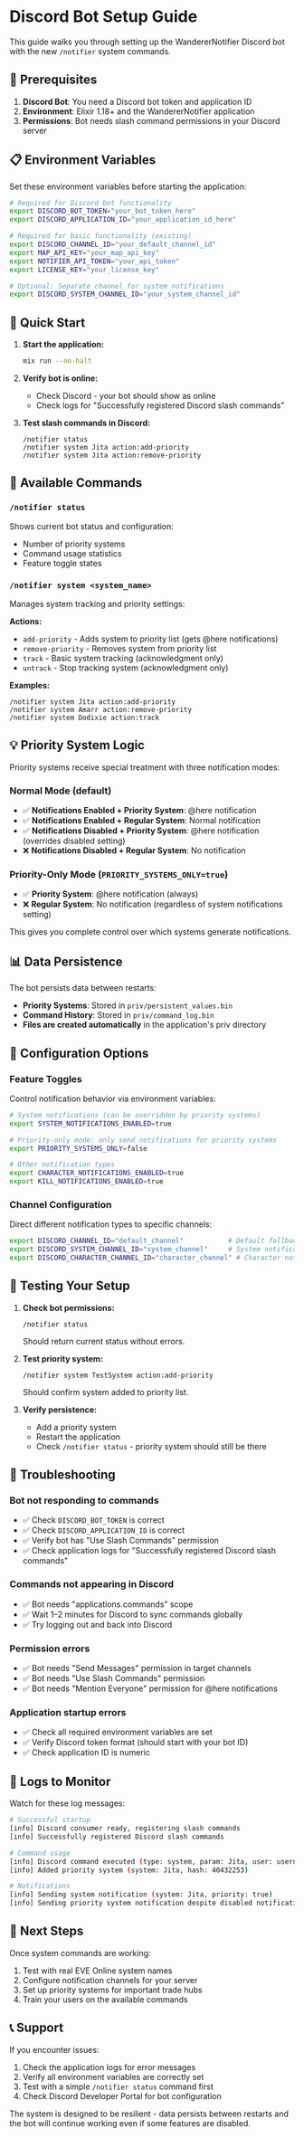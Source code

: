 # Discord Bot Setup Guide

This guide walks you through setting up the WandererNotifier Discord bot with the new `/notifier` system commands.

## 🔧 Prerequisites

1. **Discord Bot**: You need a Discord bot token and application ID
2. **Environment**: Elixir 1.18+ and the WandererNotifier application
3. **Permissions**: Bot needs slash command permissions in your Discord server

## 📋 Environment Variables

Set these environment variables before starting the application:

```bash
# Required for Discord bot functionality
export DISCORD_BOT_TOKEN="your_bot_token_here"
export DISCORD_APPLICATION_ID="your_application_id_here"

# Required for basic functionality (existing)
export DISCORD_CHANNEL_ID="your_default_channel_id"
export MAP_API_KEY="your_map_api_key"
export NOTIFIER_API_TOKEN="your_api_token"
export LICENSE_KEY="your_license_key"

# Optional: Separate channel for system notifications
export DISCORD_SYSTEM_CHANNEL_ID="your_system_channel_id"
```

## 🚀 Quick Start

1. **Start the application:**
   ```bash
   mix run --no-halt
   ```

2. **Verify bot is online:**
   - Check Discord - your bot should show as online
   - Check logs for "Successfully registered Discord slash commands"

3. **Test slash commands in Discord:**
   ```
   /notifier status
   /notifier system Jita action:add-priority
   /notifier system Jita action:remove-priority
   ```

## 🎯 Available Commands

### `/notifier status`
Shows current bot status and configuration:
- Number of priority systems
- Command usage statistics
- Feature toggle states

### `/notifier system <system_name>`
Manages system tracking and priority settings:

**Actions:**
- `add-priority` - Adds system to priority list (gets @here notifications)
- `remove-priority` - Removes system from priority list
- `track` - Basic system tracking (acknowledgment only)
- `untrack` - Stop tracking system (acknowledgment only)

**Examples:**
```
/notifier system Jita action:add-priority
/notifier system Amarr action:remove-priority
/notifier system Dodixie action:track
```

## 💡 Priority System Logic

Priority systems receive special treatment with three notification modes:

### Normal Mode (default)
- ✅ **Notifications Enabled + Priority System**: @here notification  
- ✅ **Notifications Enabled + Regular System**: Normal notification
- ✅ **Notifications Disabled + Priority System**: @here notification (overrides disabled setting)
- ❌ **Notifications Disabled + Regular System**: No notification

### Priority-Only Mode (`PRIORITY_SYSTEMS_ONLY=true`)
- ✅ **Priority System**: @here notification (always)
- ❌ **Regular System**: No notification (regardless of system notifications setting)

This gives you complete control over which systems generate notifications.

## 📊 Data Persistence

The bot persists data between restarts:

- **Priority Systems**: Stored in `priv/persistent_values.bin`
- **Command History**: Stored in `priv/command_log.bin`
- **Files are created automatically** in the application's priv directory

## 🔧 Configuration Options

### Feature Toggles
Control notification behavior via environment variables:

```bash
# System notifications (can be overridden by priority systems)
export SYSTEM_NOTIFICATIONS_ENABLED=true

# Priority-only mode: only send notifications for priority systems
export PRIORITY_SYSTEMS_ONLY=false

# Other notification types  
export CHARACTER_NOTIFICATIONS_ENABLED=true
export KILL_NOTIFICATIONS_ENABLED=true
```

### Channel Configuration
Direct different notification types to specific channels:

```bash
export DISCORD_CHANNEL_ID="default_channel"           # Default fallback
export DISCORD_SYSTEM_CHANNEL_ID="system_channel"     # System notifications
export DISCORD_CHARACTER_CHANNEL_ID="character_channel" # Character notifications
```

## 🧪 Testing Your Setup

1. **Check bot permissions:**
   ```
   /notifier status
   ```
   Should return current status without errors.

2. **Test priority system:**
   ```
   /notifier system TestSystem action:add-priority
   ```
   Should confirm system added to priority list.

3. **Verify persistence:**
   - Add a priority system
   - Restart the application
   - Check `/notifier status` - priority system should still be there

## 🚨 Troubleshooting

### Bot not responding to commands
- ✅ Check `DISCORD_BOT_TOKEN` is correct
- ✅ Check `DISCORD_APPLICATION_ID` is correct
- ✅ Verify bot has "Use Slash Commands" permission
- ✅ Check application logs for "Successfully registered Discord slash commands"

### Commands not appearing in Discord
- ✅ Bot needs "applications.commands" scope
- ✅ Wait 1–2 minutes for Discord to sync commands globally
- ✅ Try logging out and back into Discord

### Permission errors
- ✅ Bot needs "Send Messages" permission in target channels
- ✅ Bot needs "Use Slash Commands" permission
- ✅ Bot needs "Mention Everyone" permission for @here notifications

### Application startup errors
- ✅ Check all required environment variables are set
- ✅ Verify Discord token format (should start with your bot ID)
- ✅ Check application ID is numeric

## 📝 Logs to Monitor

Watch for these log messages:

```bash
# Successful startup
[info] Discord consumer ready, registering slash commands
[info] Successfully registered Discord slash commands

# Command usage
[info] Discord command executed (type: system, param: Jita, user: username)
[info] Added priority system (system: Jita, hash: 40432253)

# Notifications
[info] Sending system notification (system: Jita, priority: true)
[info] Sending priority system notification despite disabled notifications
```

## 🔄 Next Steps

Once system commands are working:
1. Test with real EVE Online system names
2. Configure notification channels for your server
3. Set up priority systems for important trade hubs
4. Train your users on the available commands

## 📞 Support

If you encounter issues:
1. Check the application logs for error messages
2. Verify all environment variables are correctly set
3. Test with a simple `/notifier status` command first
4. Check Discord Developer Portal for bot configuration

The system is designed to be resilient - data persists between restarts and the bot will continue working even if some features are disabled.